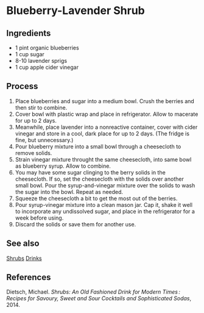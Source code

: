 # Blueberry-Lavender Shrub
## Ingredients
- 1 pint organic blueberries
- 1 cup sugar
- 8-10 lavender sprigs
- 1 cup apple cider vinegar

## Process
1. Place blueberries and sugar into a medium bowl. Crush the berries and then stir to combine.
2. Cover bowl with plastic wrap and place in refrigerator. Allow to macerate for up to 2 days.
3. Meanwhile, place lavender into a nonreactive container, cover with cider vinegar and store in a cool, dark place for up to 2 days. (The fridge is fine, but unnecessary.)
4. Pour blueberry mixture into a small bowl through a cheesecloth to remove solids.
5. Strain vinegar mixture throught the same cheesecloth, into same bowl as blueberry syrup. Allow to combine.
6. You may have some sugar clinging to the berry solids in the cheesecloth. If so, set the cheesecloth with the solids over another small bowl. Pour the syrup-and-vinegar mixture over the solids to wash the sugar into the bowl. Repeat as needed.
7. Squeeze the cheesecloth a bit to get the most out of the berries.
8. Pour syrup-vinegar mixture into a clean mason jar. Cap it, shake it well to incorporate any undissolved sugar, and place in the refrigerator for a week before using.
9. Discard the solids or save them for another use.

## See also
[Shrubs](./Shrubs.md)
[Drinks](./Drinks.md)

## References
Dietsch, Michael. _Shrubs: An Old Fashioned Drink for Modern Times : Recipes for Savoury, Sweet and Sour Cocktails and Sophisticated Sodas_, 2014.
